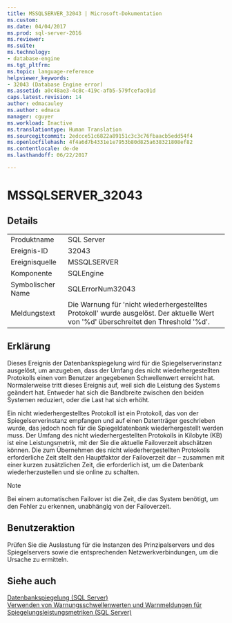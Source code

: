 ```yaml
---
title: MSSQLSERVER_32043 | Microsoft-Dokumentation
ms.custom: 
ms.date: 04/04/2017
ms.prod: sql-server-2016
ms.reviewer: 
ms.suite: 
ms.technology:
- database-engine
ms.tgt_pltfrm: 
ms.topic: language-reference
helpviewer_keywords:
- 32043 (Database Engine error)
ms.assetid: a0c48ae3-4c8c-419c-afb5-579fcefac01d
caps.latest.revision: 14
author: edmacauley
ms.author: edmaca
manager: cguyer
ms.workload: Inactive
ms.translationtype: Human Translation
ms.sourcegitcommit: 2edcce51c6822a89151c3c3c76fbaacb5edd54f4
ms.openlocfilehash: 4f4a6d7b4331e1e7953b80d825a638321808ef82
ms.contentlocale: de-de
ms.lasthandoff: 06/22/2017

---
```

# <a name="mssqlserver32043"></a>MSSQLSERVER_32043
  
## <a name="details"></a>Details  
  
|||  
|-|-|  
|Produktname|SQL Server|  
|Ereignis-ID|32043|  
|Ereignisquelle|MSSQLSERVER|  
|Komponente|SQLEngine|  
|Symbolischer Name|SQLErrorNum32043|  
|Meldungstext|Die Warnung für 'nicht wiederhergestelltes Protokoll' wurde ausgelöst. Der aktuelle Wert von '%d' überschreitet den Threshold '%d'.|  
  
## <a name="explanation"></a>Erklärung  
Dieses Ereignis der Datenbankspiegelung wird für die Spiegelserverinstanz ausgelöst, um anzugeben, dass der Umfang des nicht wiederhergestellten Protokolls einen vom Benutzer angegebenen Schwellenwert erreicht hat. Normalerweise tritt dieses Ereignis auf, weil sich die Leistung des Systems geändert hat. Entweder hat sich die Bandbreite zwischen den beiden Systemen reduziert, oder die Last hat sich erhöht.  
  
Ein nicht wiederhergestelltes Protokoll ist ein Protokoll, das von der Spiegelserverinstanz empfangen und auf einen Datenträger geschrieben wurde, das jedoch noch für die Spiegeldatenbank wiederhergestellt werden muss. Der Umfang des nicht wiederhergestellten Protokolls in Kilobyte (KB) ist eine Leistungsmetrik, mit der Sie die aktuelle Failoverzeit abschätzen können. Die zum Übernehmen des nicht wiederhergestellten Protokolls erforderliche Zeit stellt den Hauptfaktor der Failoverzeit dar – zusammen mit einer kurzen zusätzlichen Zeit, die erforderlich ist, um die Datenbank wiederherzustellen und sie online zu schalten.  
  
> [!NOTE]  
> Bei einem automatischen Failover ist die Zeit, die das System benötigt, um den Fehler zu erkennen, unabhängig von der Failoverzeit.  
  
## <a name="user-action"></a>Benutzeraktion  
Prüfen Sie die Auslastung für die Instanzen des Prinzipalservers und des Spiegelservers sowie die entsprechenden Netzwerkverbindungen, um die Ursache zu ermitteln.  
  
## <a name="see-also"></a>Siehe auch  
[Datenbankspiegelung &#40;SQL Server&#41;](~/database-engine/database-mirroring/database-mirroring-sql-server.md)  
[Verwenden von Warnungsschwellenwerten und Warnmeldungen für Spiegelungsleistungsmetriken &#40;SQL Server&#41;](~/database-engine/database-mirroring/use-warning-thresholds-and-alerts-on-mirroring-performance-metrics-sql-server.md)  
  

